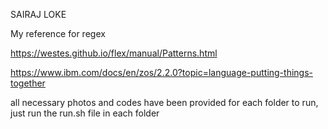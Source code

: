 
SAIRAJ LOKE

My reference for regex

https://westes.github.io/flex/manual/Patterns.html

https://www.ibm.com/docs/en/zos/2.2.0?topic=language-putting-things-together


all necessary photos and codes have been provided for each folder
to run, just run the run.sh file in each folder